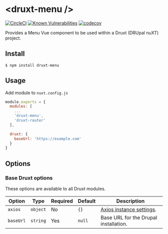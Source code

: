 # \<druxt-menu />

[![CircleCI](https://circleci.com/gh/Realityloop/druxt-menu.svg?style=svg)](https://circleci.com/gh/Realityloop/druxt-menu)
[![Known Vulnerabilities](https://snyk.io/test/github/Realityloop/druxt-menu/badge.svg?targetFile=package.json)](https://snyk.io/test/github/Realityloop/druxt-menu?targetFile=package.json)
[![codecov](https://codecov.io/gh/Realityloop/druxt-menu/branch/develop/graph/badge.svg)](https://codecov.io/gh/Realityloop/druxt-menu)

Provides a Menu Vue component to be used within a Druxt (DRUpal nuXT) project.

## Install

`$ npm install druxt-menu`

## Usage

Add module to `nuxt.config.js`

```js
module.exports = {
  modules: [
    ...
    'druxt-menu',
    'druxt-router'
  ],

  druxt: {
    baseUrl: 'https://example.com'
  }
}
```

## Options

### Base Druxt options

These options are available to all Druxt modules.

| Option | Type | Required | Default | Description |
| --- | --- | --- | --- | --- |
| `axios` | `object` | No | `{}` | [Axios instance settings](https://github.com/axios/axios#axioscreateconfig). |
| `baseUrl` | `string` | Yes | `null` | Base URL for the Drupal installation. |
